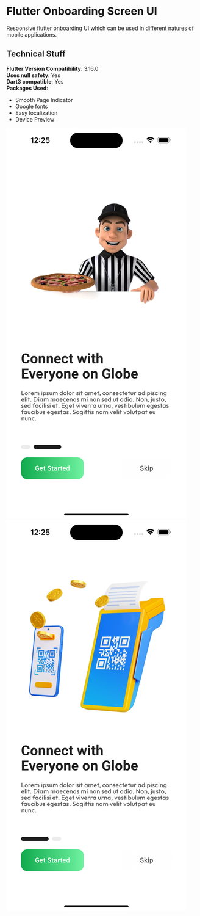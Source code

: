 # Flutter Onboarding Screen UI

Responsive flutter onboarding UI which can be used in different natures of mobile applications.

## Technical Stuff

**Flutter Version Compatibility**: 3.16.0
<br>
**Uses null safety**: Yes
<br>
**Dart3 compatible**: Yes
<br>
**Packages Used**:
<br>
- Smooth Page Indicator
- Google fonts
- Easy localization
- Device Preview

![Screenshot 1](screenshot1.png)
![Screenshot 2](screenshot2.png)
